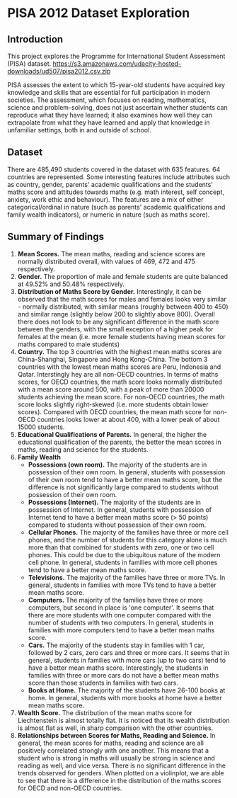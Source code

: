 # PISA 2012 Dataset Exploration

## Introduction
This project explores the Programme for International Student Assessment (PISA) dataset. <https://s3.amazonaws.com/udacity-hosted-downloads/ud507/pisa2012.csv.zip>

PISA assesses the extent to which 15-year-old students have acquired key knowledge and skills that are essential for full participation in modern societies. The assessment, which focuses on reading, mathematics, science and problem-solving, does not just ascertain whether students can reproduce what they have learned; it also examines how well they can extrapolate from what they have learned and apply that knowledge in unfamiliar settings, both in and outside of school.

## Dataset
There are 485,490 students covered in the dataset with 635 features. 64 countries are represented. Some interesting features include attributes such as country, gender, parents' academic qualifications and the students' maths score and attitudes towards maths (e.g. math interest, self concept, anxiety, work ethic and behaviour). The features are a mix of either categorical/ordinal in nature (such as parents' academic qualifications and family wealth indicators), or numeric in nature (such as maths score).

## Summary of Findings
1. **Mean Scores.** The mean maths, reading and science scores are normally distributed overall, with values of 469, 472 and 475 respectively.
2. **Gender.** The proportion of male and female students are quite balanced at 49.52% and 50.48% respectively.
3. **Distribution of Maths Score by Gender.** Interestingly, it can be observed that the math scores for males and females looks very similar - normally distributed, with similar means (roughly between 400 to 450) and similar range (slightly below 200 to slightly above 800). Overall there does not look to be any significant difference in the math score between the genders, with the small exception of a higher peak for females at the mean (i.e. more female students having mean scores for maths compared to male students)
4. **Country.** The top 3 countries with the highest mean maths scores are China-Shanghai, Singapore and Hong Kong-China. The bottom 3 countries with the lowest mean maths scores are Peru, Indonesia and Qatar. Interstingly hey are all non-OECD countries. In terms of maths scores, for OECD countries, the math score looks normally distributed with a mean score around 500, with a peak of more than 20000 students achieving the mean score. For non-OECD countries, the math score looks slightly right-skewed (i.e. more students obtain lower scores). Compared with OECD countries, the mean math score for non-OECD countries looks lower at about 400, with a lower peak of about 15000 students.
5. **Educational Qualifications of Parents.** In general, the higher the educational qualification of the parents, the better the mean scores in maths, reading and science for the students.
6. **Family Wealth**
    - **Possessions (own room).** The majority of the students are in possession of their own room. In general, students with possession of their own room tend to have a better mean maths score, but the difference is not significantly large compared to students without possession of their own room.
    - **Possessions (Internet).** The majority of the students are in possession of Internet. In general, students with possession of Internet tend to have a better mean maths score (> 50 points) compared to students without possession of their own room.
    - **Cellular Phones.** The majority of the families have three or more cell phones, and the number of students for this category alone is much more than that combined for students with zero, one or two cell phones. This could be due to the ubiquitous nature of the modern cell phone. In general, students in families with more cell phones tend to have a better mean maths score.
    - **Televisions.** The majority of the families have three or more TVs. In general, students in families with more TVs tend to have a better mean maths score.
    - **Computers.** The majority of the families have three or more computers, but second in place is 'one computer'. It seems that there are more students with one computer compared with the number of students with two computers. In general, students in families with more computers tend to have a better mean maths score.
    - **Cars.** The majority of the students stay in families with 1 car, followed by 2 cars, zero cars and three or more cars. It seems that in general, students in families with more cars (up to two cars) tend to have a better mean maths score. Interestingly, the students in families with three or more cars do not have a better mean maths score than those students in families with two cars.
    - **Books at Home.** The majority of the students have 26-100 books at home. In general, students with more books at home have a better mean maths score.
7. **Wealth Score.** The distribution of the mean maths score for Liechtenstein is almost totally flat. It is noticed that its wealth distribution is almost flat as well, in sharp comparison with the other countries.
8. **Relationships between Scores for Maths, Reading and Science.** In general, the mean scores for maths, reading and science are all positively correlated strongly with one another. This means that a student who is strong in maths will usually be strong in science and reading as well, and vice versa. There is no significant difference in the trends observed for genders. When plotted on a violinplot, we are able to see that there is a difference in the distribution of the maths scores for OECD and non-OECD countries.
